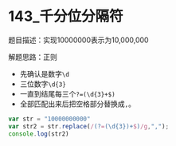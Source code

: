 # 143_千分位分隔符

题目描述：实现10000000表示为10,000,000

解题思路：正则

- 先确认是数字`\d`
- 三位数字`\d{3}`
- 一直到结尾每三个`?=(\d{3}+$)`
- 全部匹配出来后把空格部分替换成`,`。

```javascript
var str = "10000000000"
var str2 = str.replace(/(?=(\d{3})+$)/g,",");
console.log(str2)
```


